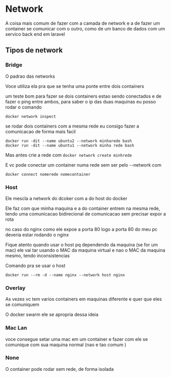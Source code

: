 # Network

A coisa mais comum de fazer com a camada de network e a de fazer um container se comunicar com o outro, como de um banco de dados com um servico back end em laravel

## Tipos de network

### Bridge

O padrao das networks

Voce utiliza ela pra que se tenha uma ponte entre dois containers

um teste bom para fazer se dois containers estao sendo conectados e de fazer o ping entre ambos, para saber o ip das duas maquinas eu posso rodar o comando

`docker network inspect`

se rodar dois containers com a mesma rede eu consigo fazer a comunicacao de forma mais facil

```docker
docker run -dit --name ubuntu2 --network minharede bash
docker run -dit --name ubuntu1 --network minha rede bash
```

Mas antes crie a rede com `docker network create minhrede`

E vc pode conectar um container numa rede sem ser pelo --network com

`docker connect nomerede nomecontainer`

### Host

Ele mescla a network do dcoker com a do host do docker

Ele faz com que minha maquina e a do container entrem na mesma rede, tendo uma comunicacao bidirecional de comunicacao sem precisar expor a rota

no caso do nginx como ele expoe a porta 80 logo a porta 80 do meu pc deveria estar rodando o nginx

Fique atento quando usar o host pq dependendo da maquina (se for um mac) ele vai tar usando o MAC da maquina virtual e nao o MAC da maquina mesmo, tendo inconsistencias 

Comando pra se usar o host

```
docker run --rm -d --name nginx --network host nginx 
```

### Overlay

As vezes vc tem varios containers em maquinas diferente e quer que eles se comuniquem

O docker swarm ele se apropria dessa ideia

### Mac Lan

voce consegue setar uma mac em um container e fazer com ele se comunique com sua maquina normal (nao e tao comum )

### None

O container pode rodar sem rede, de forma isolada
